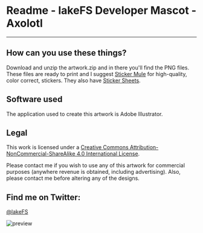 # Readme -  lakeFS Developer Mascot - Axolotl
----------------------
 
## How can you use these things?

Download and unzip the artwork.zip and in there you'll find the PNG files. 
These files are ready to print and I suggest [Sticker Mule](https://www.stickermule.com/) for high-quality, color correct, stickers. 
They also have [Sticker Sheets](https://www.stickermule.com/products/sticker-sheets).


## Software used
The application used to create this artwork is Adobe Illustrator.


## Legal

This work is licensed under a [Creative Commons Attribution-NonCommercial-ShareAlike 4.0 International License](http://creativecommons.org/licenses/by-nc-sa/4.0/).

Please contact me if you wish to use any of this artwork for commercial purposes (anywhere revenue is obtained, including advertising). Also, please contact me before altering any of the designs. 


## Find me on Twitter:

[@lakeFS](https://twitter.com/lakeFS)

![preview](https://github.com/treeverse/lakeFS-Developer-Advocate-Axolotl/blob/main/stickers.png)
